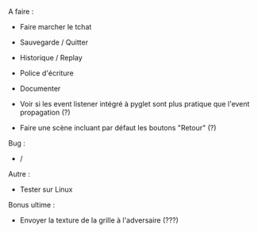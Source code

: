 A faire :
- Faire marcher le tchat
- Sauvegarde / Quitter
- Historique / Replay
- Police d'écriture
- Documenter


- Voir si les event listener intégré à pyglet sont plus pratique que l'event propagation (?)
- Faire une scène incluant par défaut les boutons "Retour" (?)


Bug : 
- /


Autre :
- Tester sur Linux


Bonus ultime : 
- Envoyer la texture de la grille à l'adversaire (???)